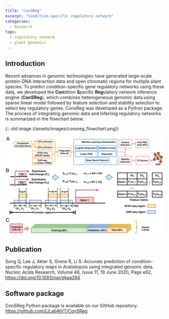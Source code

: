 ```yaml
---
title: "ConSReg"
excerpt: "Condition-specific regulatory network"
categories:
  - Research
tags:
  - regulatory network
  - plant genomics
---
```

## Introduction
Recent advances in genomic technologies have generated large-scale protein-DNA interaction data and open chromatic regions for multiple plant species. To predict condition-specific gene regulatory networks using these data, we developed the **Con**dition **S**pecific **Reg**ulatory network inference engine (**ConSReg**), which combines heterogeneous genomic data using sparse linear model followed by feature selection and stability selection to select key regulatory genes. ConsReg was developed as a Python package. The process of integrating genomic data and inferring regulatory networks is summarized in the flowchart below. 

{:: old image (/assets/images/consreg_flowchart.png)}

![](/assets/images/consreg_flowchart_1.png)

## Publication
Song Q, Lee J, Akter S, Grene R, Li S: Accurate prediction of condition-specific regulatory maps in Arabidopsis using integrated genomic data. Nucleic Acids Research, Volume 48, Issue 11, 19 June 2020, Page e62, https://doi.org/10.1093/nar/gkaa264

## Software package
ConSReg Python package is available on our GitHub repository: https://github.com/LiLabAtVT/ConSReg

